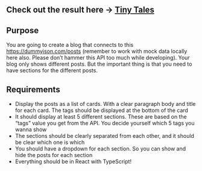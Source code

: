  ## Check out the result here ->  [Tiny Tales](https://tiny-blog.vercel.app/)
 
 ## Purpose
 
You are going to create a blog that connects to this https://dummyjson.com/posts (remember to work with mock data locally here also. Please don’t hammer this API too much while developing). Your blog only shows different posts. But the important thing is that you need to have sections for the different posts. 

## Requirements

* Display the posts as a list of cards. With a clear paragraph body and title for each card. The tags should be displayed at the bottom of the card
* It should display at least 5 different sections. These are based on the “tags” value you get from the API. You decide yourself which 5 tags you wanna show
* The sections should be clearly separated from each other, and it should be clear which one is which
* You should have a dropdown for each section. So you can show and hide the posts for each section
* Everything should be in React with TypeScript!

